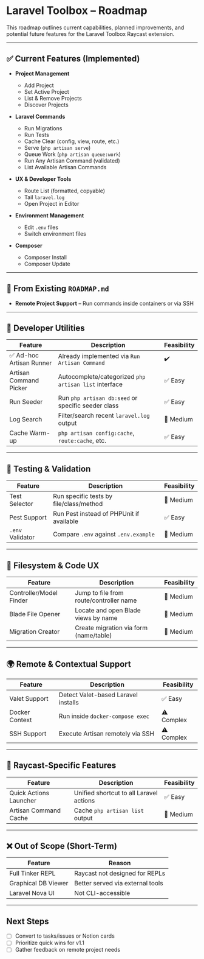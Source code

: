 # Laravel Toolbox – Roadmap

This roadmap outlines current capabilities, planned improvements, and potential future features for the Laravel Toolbox Raycast extension.

---

## ✅ Current Features (Implemented)

- **Project Management**
    - Add Project
    - Set Active Project
    - List & Remove Projects
    - Discover Projects

- **Laravel Commands**
    - Run Migrations
    - Run Tests
    - Cache Clear (config, view, route, etc.)
    - Serve (`php artisan serve`)
    - Queue Work (`php artisan queue:work`)
    - Run Any Artisan Command (validated)
    - List Available Artisan Commands

- **UX & Developer Tools**
    - Route List (formatted, copyable)
    - Tail `laravel.log`
    - Open Project in Editor

- **Environment Management**
    - Edit `.env` files
    - Switch environment files

- **Composer**
    - Composer Install
    - Composer Update

---

## 📍 From Existing `ROADMAP.md`

- **Remote Project Support** – Run commands inside containers or via SSH

---

## 🧠 Developer Utilities

| Feature | Description | Feasibility |
|--------|-------------|-------------|
| ✅ Ad-hoc Artisan Runner | Already implemented via `Run Artisan Command` | ✔️ |
| Artisan Command Picker | Autocomplete/categorized `php artisan list` interface | ✅ Easy |
| Run Seeder | Run `php artisan db:seed` or specific seeder class | ✅ Easy |
| Log Search | Filter/search recent `laravel.log` output | 🔶 Medium |
| Cache Warm-up | `php artisan config:cache`, `route:cache`, etc. | ✅ Easy |

---

## 🧪 Testing & Validation

| Feature | Description | Feasibility |
|--------|-------------|-------------|
| Test Selector | Run specific tests by file/class/method | 🔶 Medium |
| Pest Support | Run Pest instead of PHPUnit if available | ✅ Easy |
| `.env` Validator | Compare `.env` against `.env.example` | 🔶 Medium |

---

## 📂 Filesystem & Code UX

| Feature | Description | Feasibility |
|--------|-------------|-------------|
| Controller/Model Finder | Jump to file from route/controller name | 🔶 Medium |
| Blade File Opener | Locate and open Blade views by name | 🔶 Medium |
| Migration Creator | Create migration via form (name/table) | 🔶 Medium |

---

## 🌍 Remote & Contextual Support

| Feature | Description | Feasibility |
|--------|-------------|-------------|
| Valet Support | Detect Valet-based Laravel installs | ✅ Easy |
| Docker Context | Run inside `docker-compose exec` | ⚠️ Complex |
| SSH Support | Execute Artisan remotely via SSH | ⚠️ Complex |

---

## 🧩 Raycast-Specific Features

| Feature | Description | Feasibility |
|--------|-------------|-------------|
| Quick Actions Launcher | Unified shortcut to all Laravel actions | ✅ Easy |
| Artisan Command Cache | Cache `php artisan list` output | 🔶 Medium |

---

## ❌ Out of Scope (Short-Term)

| Feature | Reason |
|--------|--------|
| Full Tinker REPL | Raycast not designed for REPLs |
| Graphical DB Viewer | Better served via external tools |
| Laravel Nova UI | Not CLI-accessible |

---

## Next Steps

- [ ] Convert to tasks/issues or Notion cards
- [ ] Prioritize quick wins for v1.1
- [ ] Gather feedback on remote project needs
